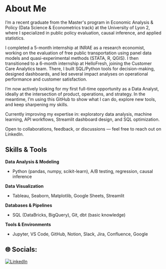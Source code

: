<!-- Niveau 2 : Bio et stats générés sur grpm.com -->

# About Me

I’m a recent graduate from the Master's program in Economic Analysis & Policy (Data Science & Econometrics track) at the University of Lyon 2, where I specialized in public policy evaluation, causal inference, and applied statistics.

I completed a 5-month internship at INRAE as a research economist, working on the evaluation of free public transportation using panel data models and quasi-experimental methods (STATA, R, QGIS). I then transitioned to a 6-month internship at HelloFresh, joining the Customer Care Analytics team. There, I built SQL/Python tools for decision-making, designed dashboards, and led several impact analyses on operational performance and customer satisfaction.

I’m now actively looking for my first full-time opportunity as a Data Analyst, ideally at the intersection of product, operations, and strategy. In the meantime, I’m using this GitHub to show what I can do, explore new tools, and keep sharpening my skills.

Currently improving my expertise in: exploratory data analysis, machine learning, API workflows, Streamlit dashboard design, and SQL optimization.

Open to collaborations, feedback, or discussions — feel free to reach out on LinkedIn.

## Skills & Tools

**Data Analysis & Modeling**  
- Python (pandas, numpy, scikit-learn), A/B testing, regression, causal inference

**Data Visualization**  
- Tableau, Seaborn, Matplotlib, Google Sheets, Streamlit

**Databases & Pipelines**  
- SQL (DataBricks, BigQuery), Git, dbt (basic knowledge)

**Tools & Environments**  
- Jupyter, VS Code, GitHub, Notion, Slack, Jira, Confluence, Google 

## 🌐 Socials:
[![LinkedIn](https://img.shields.io/badge/LinkedIn-%230077B5.svg?logo=linkedin&logoColor=white)](https://linkedin.com/in/https://www.linkedin.com/in/charles-françois-f-6125b1173/) 

